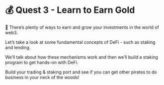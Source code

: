 # 💰 Quest 3 - Learn to Earn Gold

📘 There’s plenty of ways to earn and grow your investments in the world of web3. 

Let’s take a look at some fundamental concepts of DeFi - such as staking and lending. 

We’ll talk about how these mechanisms work and then we’ll build a staking program to get hands-on with DeFi.

Build your trading & staking port and see if you can get other pirates to do business in your neck of the woods!
